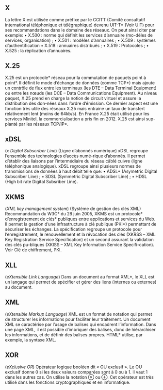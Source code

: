 ## X
La lettre X est utilisée comme préfixe par le CCITT (Comité consultatif international téléphonique et télégraphique) devenu UIT-T* (Voir UIT) pour ses recommandations dans le domaine des réseaux.
On peut ainsi citer par exemple:
• X.500 : norme qui définit les services d’annuaire (mo-dèles de services, organisation) ;
• X.501 : modèles d’annuaires ;
• X.509 : systèmes d’authentification
• X.518 : annuaires distribués ;
• X.519 : Protocoles ;
• X.525 : la réplication d’annuaires.

## X.25
X.25 est un protocole* réseau pour la commutation de paquets point à point*.
Il définit le mode d’échange de données (comme TCP*) mais ajoute un contrôle de flux entre les terminaux (les DTE – Data Terminal Equipment) ou entre les nœuds (les DCE – Data Communications Equipment).
Au niveau paquet, X.25 prend en charge la notion de circuit virtuel et assure la distribution des don-nées dans l’ordre d’émission. Ce dernier aspect est une fonction très utile des réseaux X.25 mais entraine un taux de transfert relativement lent (moins de 64kb/s).
En France X.25 était utilisé pour les services Minitel, la commercialisation a pris fin en 2012. 
X.25 est ainsi sup-planté par les réseaux TCP/IP*.

## xDSL
(*x Digital Subscriber Line*)
(Ligne d’abonnés numérique)
xDSL regroupe l’ensemble des technologies d’accès numé-rique d’abonnés. Il permet d’établir des liaisons par l’intermédiaire du réseau câblé cuivre (ligne téléphonique analogique). xDSL regroupe ainsi plusieurs normes de transmissions de données à haut débit telle que:
• ADSL* (Asymetric Digital Subscriber Line) ;
• SDSL (Symmetric Digital Subscriber Line) ;
• HDSL (High bit rate Digital Subsriber Line).

## XKMS
(*XML key management system*)
(Système de gestion des clés XML)
Recommandation du W3C* du 28 juin 2005, XKMS est un protocole* d’enregistrement de clés* publiques entre applications et services du Web.
Il permet la gestion d’une infrastructure à clé publique (PKI*) permettant de sécuriser les échanges.
La spécification regroupe un protocole pour l’enregistrement, le renouvellement et la révocation des clés (XKRSS – XML Key Registration Service Specification) et un second assurant la validation des clés pu-bliques (XKISS – XML Key Information Service Specifi-cation).
Voir Clé de chiffrement, PKI.

## XLL
(*eXtensible Link Language*)
Dans un document au format XML*, le XLL est un langage qui permet de spécifier et gérer des liens (internes ou externes) au document.

## XML
(*eXtensible Markup Language*)
XML est un format de notation qui permet de structurer les informations pour faciliter leur traitement.
Un document XML se caractérise par l’usage de balises qui encadrent l’information. Dans une page XML, il est possible d’imbriquer des balises, donc de hiérarchiser les informations, et de définir des balises propres.
HTML* utilise, par exemple, la syntaxe XML. 

## XOR
(*eXclusive OR*)
Opérateur logique booléen dit « OU exclusif ». 
Le OU exclusif donne 0 si les deux valeurs comparées sont à 0 ou à 1. Il vaut 1 dans les autres cas.
On utilise la notation ⊗ ou ⊕.
Cet opérateur est très utilisé dans les fonctions cryptographiques et en informatique.
